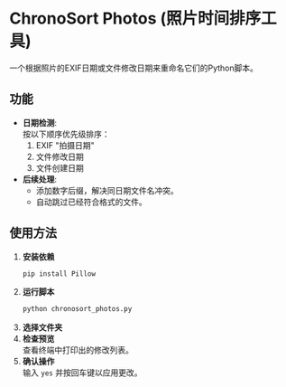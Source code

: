 # ChronoSort Photos (照片时间排序工具)

一个根据照片的EXIF日期或文件修改日期来重命名它们的Python脚本。

## 功能

*   **日期检测**:   
按以下顺序优先级排序：
    1.  EXIF "拍摄日期"
    2.  文件修改日期
    3.  文件创建日期
*   **后续处理**:
    *   添加数字后缀，解决同日期文件名冲突。
    *   自动跳过已经符合格式的文件。

## 使用方法

1.  **安装依赖**
    ```bash
    pip install Pillow
    ```
2.  **运行脚本**
    ```bash
    python chronosort_photos.py
    ```
3.  **选择文件夹**
4.  **检查预览**  
查看终端中打印出的修改列表。
5.  **确认操作**    
 输入 `yes` 并按回车键以应用更改。
